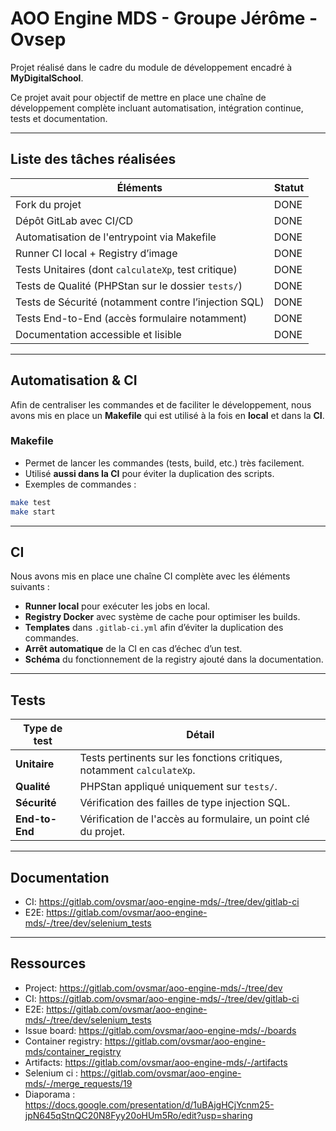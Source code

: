 # AOO Engine MDS - Groupe Jérôme - Ovsep

Projet réalisé dans le cadre du module de développement encadré à **MyDigitalSchool**.

Ce projet avait pour objectif de mettre en place une chaîne de développement complète incluant automatisation, intégration continue, tests et documentation.

---

## Liste des tâches réalisées

| Éléments                                                      | Statut   |
|---------------------------------------------------------------|----------|
| Fork du projet                                                | DONE     |
| Dépôt GitLab avec CI/CD                                       | DONE     |
| Automatisation de l'entrypoint via Makefile                   | DONE     |
| Runner CI local + Registry d’image                            | DONE     |
| Tests Unitaires (dont `calculateXp`, test critique)           | DONE     |
| Tests de Qualité (PHPStan sur le dossier `tests/`)            | DONE     |
| Tests de Sécurité (notamment contre l’injection SQL)          | DONE     |
| Tests End-to-End (accès formulaire notamment)                 | DONE     |
| Documentation accessible et lisible                           | DONE     |

---

## Automatisation & CI

Afin de centraliser les commandes et de faciliter le développement, nous avons mis en place un **Makefile** qui est utilisé à la fois en **local** et dans la **CI**.

### Makefile

- Permet de lancer les commandes (tests, build, etc.) très facilement.
- Utilisé **aussi dans la CI** pour éviter la duplication des scripts.
- Exemples de commandes :

```bash
make test
make start
```

---

## CI

Nous avons mis en place une chaîne CI complète avec les éléments suivants :

- **Runner local** pour exécuter les jobs en local.
- **Registry Docker** avec système de cache pour optimiser les builds.
- **Templates** dans `.gitlab-ci.yml` afin d’éviter la duplication des commandes.
- **Arrêt automatique** de la CI en cas d’échec d’un test.
- **Schéma** du fonctionnement de la registry ajouté dans la documentation.

---

## Tests

| Type de test   | Détail                                                                 |
|----------------|------------------------------------------------------------------------|
| **Unitaire**   | Tests pertinents sur les fonctions critiques, notamment `calculateXp`. |
| **Qualité**    | PHPStan appliqué uniquement sur `tests/`. |
| **Sécurité**   | Vérification des failles de type injection SQL.                        |
| **End-to-End** | Vérification de l'accès au formulaire, un point clé du projet.         |

---

## Documentation

- CI: https://gitlab.com/ovsmar/aoo-engine-mds/-/tree/dev/gitlab-ci
- E2E: https://gitlab.com/ovsmar/aoo-engine-mds/-/tree/dev/selenium_tests

---

## Ressources

- Project: https://gitlab.com/ovsmar/aoo-engine-mds/-/tree/dev
- CI: https://gitlab.com/ovsmar/aoo-engine-mds/-/tree/dev/gitlab-ci
- E2E: https://gitlab.com/ovsmar/aoo-engine-mds/-/tree/dev/selenium_tests
- Issue board: https://gitlab.com/ovsmar/aoo-engine-mds/-/boards
- Container registry: https://gitlab.com/ovsmar/aoo-engine-mds/container_registry
- Artifacts: https://gitlab.com/ovsmar/aoo-engine-mds/-/artifacts
- Selenium ci : https://gitlab.com/ovsmar/aoo-engine-mds/-/merge_requests/19
- Diaporama : https://docs.google.com/presentation/d/1uBAjgHCjYcnm25-jpN645qStnQC20N8Fyy20oHUm5Ro/edit?usp=sharing